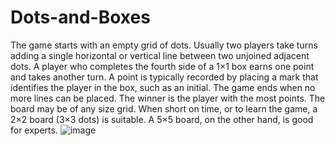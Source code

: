 # Dots-and-Boxes
The game starts with an empty grid of dots. Usually two players take turns adding a single horizontal or vertical line between two unjoined adjacent dots. A player who completes the fourth side of a 1×1 box earns one point and takes another turn. A point is typically recorded by placing a mark that identifies the player in the box, such as an initial. The game ends when no more lines can be placed. The winner is the player with the most points. The board may be of any size grid. When short on time, or to learn the game, a 2×2 board (3×3 dots) is suitable. A 5×5 board, on the other hand, is good for experts.
![image](https://github.com/nilot-pal/Dots-and-Boxes/assets/72824334/61dc5821-8f50-4bcd-bdf1-b0e96bcd45c0)
